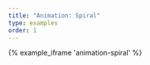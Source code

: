 ```yaml
---
title: "Animation: Spiral"
type: examples
order: 1
---
```


{% example_iframe 'animation-spiral' %}
